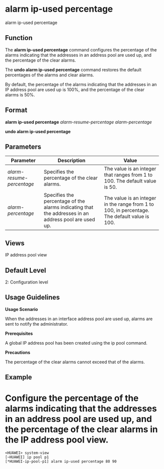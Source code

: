 alarm ip-used percentage
========================

alarm ip-used percentage

Function
--------

The **alarm ip-used percentage** command configures the percentage of the alarms indicating that the addresses in an address pool are used up, and the percentage of the clear alarms.

The **undo alarm ip-used percentage** command restores the default percentages of the alarms and clear alarms.

By default, the percentage of the alarms indicating that the addresses in an IP address pool are used up is 100%, and the percentage of the clear alarms is 50%.



Format
------

**alarm ip-used percentage** *alarm-resume-percentage* *alarm-percentage*

**undo alarm ip-used percentage**



Parameters
----------

| Parameter | Description | Value |
| --- | --- | --- |
| *alarm-resume-percentage* | Specifies the percentage of the clear alarms. | The value is an integer that ranges from 1 to 100. The default value is 50. |
| *alarm-percentage* | Specifies the percentage of the alarms indicating that the addresses in an address pool are used up. | The value is an integer in the range from 1 to 100, in percentage. The default value is 100. |




Views
-----

IP address pool view



Default Level
-------------

2: Configuration level



Usage Guidelines
----------------

**Usage Scenario**

When the addresses in an interface address pool are used up, alarms are sent to notify the administrator.

**Prerequisites**

A global IP address pool has been created using the ip pool command.

**Precautions**

The percentage of the clear alarms cannot exceed that of the alarms.



Example
-------

# Configure the percentage of the alarms indicating that the addresses in an address pool are used up, and the percentage of the clear alarms in the IP address pool view.
```
<HUAWEI> system-view
[~HUAWEI] ip pool p1
[*HUAWEI-ip-pool-p1] alarm ip-used percentage 80 90

```